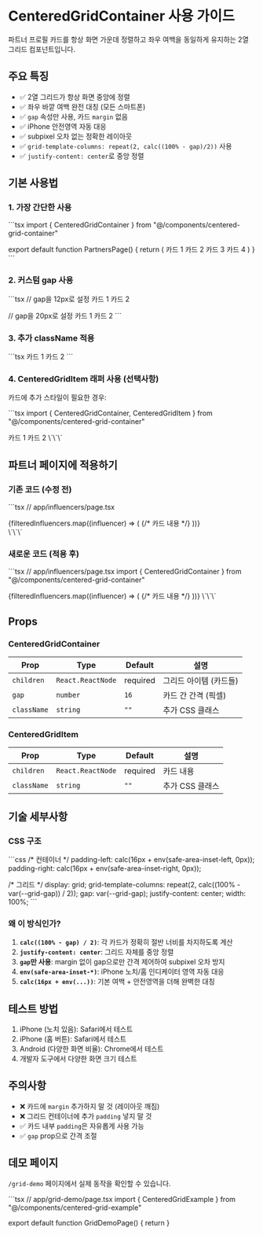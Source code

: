 # CenteredGridContainer 사용 가이드

파트너 프로필 카드를 항상 화면 가운데 정렬하고 좌우 여백을 동일하게 유지하는 2열 그리드 컴포넌트입니다.

## 주요 특징

- ✅ 2열 그리드가 항상 화면 중앙에 정렬
- ✅ 좌우 바깥 여백 완전 대칭 (모든 스마트폰)
- ✅ `gap` 속성만 사용, 카드 `margin` 없음
- ✅ iPhone 안전영역 자동 대응
- ✅ subpixel 오차 없는 정확한 레이아웃
- ✅ `grid-template-columns: repeat(2, calc((100% - gap)/2))` 사용
- ✅ `justify-content: center`로 중앙 정렬

## 기본 사용법

### 1. 가장 간단한 사용

\`\`\`tsx
import { CenteredGridContainer } from "@/components/centered-grid-container"

export default function PartnersPage() {
  return (
    <CenteredGridContainer>
      <Card>카드 1</Card>
      <Card>카드 2</Card>
      <Card>카드 3</Card>
      <Card>카드 4</Card>
    </CenteredGridContainer>
  )
}
\`\`\`

### 2. 커스텀 gap 사용

\`\`\`tsx
// gap을 12px로 설정
<CenteredGridContainer gap={12}>
  <Card>카드 1</Card>
  <Card>카드 2</Card>
</CenteredGridContainer>

// gap을 20px로 설정
<CenteredGridContainer gap={20}>
  <Card>카드 1</Card>
  <Card>카드 2</Card>
</CenteredGridContainer>
\`\`\`

### 3. 추가 className 적용

\`\`\`tsx
<CenteredGridContainer className="my-8">
  <Card>카드 1</Card>
  <Card>카드 2</Card>
</CenteredGridContainer>
\`\`\`

### 4. CenteredGridItem 래퍼 사용 (선택사항)

카드에 추가 스타일이 필요한 경우:

\`\`\`tsx
import { CenteredGridContainer, CenteredGridItem } from "@/components/centered-grid-container"

<CenteredGridContainer>
  <CenteredGridItem className="bg-gray-50 rounded-lg">
    <Card>카드 1</Card>
  </CenteredGridItem>
  <CenteredGridItem className="bg-blue-50 rounded-lg">
    <Card>카드 2</Card>
  </CenteredGridItem>
</CenteredGridContainer>
\`\`\`

## 파트너 페이지에 적용하기

### 기존 코드 (수정 전)

\`\`\`tsx
// app/influencers/page.tsx
<div className="grid grid-cols-2 gap-x-4 gap-y-4">
  {filteredInfluencers.map((influencer) => (
    <Card key={influencer.id}>
      {/* 카드 내용 */}
    </Card>
  ))}
</div>
\`\`\`

### 새로운 코드 (적용 후)

\`\`\`tsx
// app/influencers/page.tsx
import { CenteredGridContainer } from "@/components/centered-grid-container"

<CenteredGridContainer gap={16}>
  {filteredInfluencers.map((influencer) => (
    <Card key={influencer.id}>
      {/* 카드 내용 */}
    </Card>
  ))}
</CenteredGridContainer>
\`\`\`

## Props

### CenteredGridContainer

| Prop | Type | Default | 설명 |
|------|------|---------|------|
| `children` | `React.ReactNode` | required | 그리드 아이템 (카드들) |
| `gap` | `number` | `16` | 카드 간 간격 (픽셀) |
| `className` | `string` | `""` | 추가 CSS 클래스 |

### CenteredGridItem

| Prop | Type | Default | 설명 |
|------|------|---------|------|
| `children` | `React.ReactNode` | required | 카드 내용 |
| `className` | `string` | `""` | 추가 CSS 클래스 |

## 기술 세부사항

### CSS 구조

\`\`\`css
/* 컨테이너 */
padding-left: calc(16px + env(safe-area-inset-left, 0px));
padding-right: calc(16px + env(safe-area-inset-right, 0px));

/* 그리드 */
display: grid;
grid-template-columns: repeat(2, calc((100% - var(--grid-gap)) / 2));
gap: var(--grid-gap);
justify-content: center;
width: 100%;
\`\`\`

### 왜 이 방식인가?

1. **`calc((100% - gap) / 2)`**: 각 카드가 정확히 절반 너비를 차지하도록 계산
2. **`justify-content: center`**: 그리드 자체를 중앙 정렬
3. **`gap`만 사용**: margin 없이 gap으로만 간격 제어하여 subpixel 오차 방지
4. **`env(safe-area-inset-*)`**: iPhone 노치/홈 인디케이터 영역 자동 대응
5. **`calc(16px + env(...))`**: 기본 여백 + 안전영역을 더해 완벽한 대칭

## 테스트 방법

1. iPhone (노치 있음): Safari에서 테스트
2. iPhone (홈 버튼): Safari에서 테스트
3. Android (다양한 화면 비율): Chrome에서 테스트
4. 개발자 도구에서 다양한 화면 크기 테스트

## 주의사항

- ❌ 카드에 `margin` 추가하지 말 것 (레이아웃 깨짐)
- ❌ 그리드 컨테이너에 추가 `padding` 넣지 말 것
- ✅ 카드 내부 `padding`은 자유롭게 사용 가능
- ✅ `gap` prop으로 간격 조절

## 데모 페이지

`/grid-demo` 페이지에서 실제 동작을 확인할 수 있습니다.

\`\`\`tsx
// app/grid-demo/page.tsx
import { CenteredGridExample } from "@/components/centered-grid-example"

export default function GridDemoPage() {
  return <CenteredGridExample />
}
